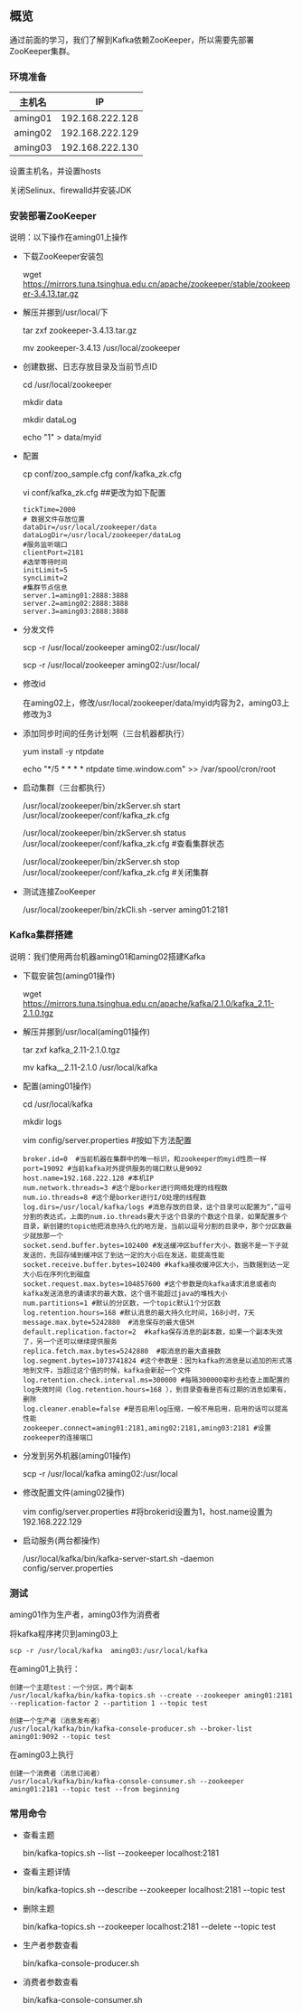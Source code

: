 ## 概览

通过前面的学习，我们了解到Kafka依赖ZooKeeper，所以需要先部署ZooKeeper集群。

### 环境准备

主机名 | IP 
-------|----
aming01|192.168.222.128
aming02|192.168.222.129
aming03|192.168.222.130

设置主机名，并设置hosts

关闭Selinux、firewalld并安装JDK

### 安装部署ZooKeeper

说明：以下操作在aming01上操作

* 下载ZooKeeper安装包

	wget https://mirrors.tuna.tsinghua.edu.cn/apache/zookeeper/stable/zookeeper-3.4.13.tar.gz

* 解压并挪到/usr/local/下

	tar zxf zookeeper-3.4.13.tar.gz
	
	mv zookeeper-3.4.13 /usr/local/zookeeper

* 创建数据、日志存放目录及当前节点ID

	cd /usr/local/zookeeper

	mkdir data 
	
	mkdir dataLog

	echo "1" > data/myid 

* 配置

	cp conf/zoo_sample.cfg conf/kafka_zk.cfg

	vi conf/kafka_zk.cfg  ##更改为如下配置

	```
	tickTime=2000
	# 数据文件存放位置
	dataDir=/usr/local/zookeeper/data
	dataLogDir=/usr/local/zookeeper/dataLog
	#服务监听端口
	clientPort=2181
	#选举等待时间
	initLimit=5
	syncLimit=2
	#集群节点信息
	server.1=aming01:2888:3888
	server.2=aming02:2888:3888
	server.3=aming03:2888:3888
	```	

* 分发文件

	scp -r /usr/local/zookeeper  aming02:/usr/local/

	scp -r /usr/local/zookeeper  aming02:/usr/local/

* 修改id

	在aming02上，修改/usr/local/zookeeper/data/myid内容为2，aming03上修改为3

* 添加同步时间的任务计划啊（三台机器都执行）

	yum install -y ntpdate
	
	echo "*/5 * * * * ntpdate time.window.com" >> /var/spool/cron/root

* 启动集群（三台都执行）

	/usr/local/zookeeper/bin/zkServer.sh start /usr/local/zookeeper/conf/kafka_zk.cfg 

	/usr/local/zookeeper/bin/zkServer.sh status /usr/local/zookeeper/conf/kafka_zk.cfg  #查看集群状态

	/usr/local/zookeeper/bin/zkServer.sh stop /usr/local/zookeeper/conf/kafka_zk.cfg  #关闭集群
	

* 测试连接ZooKeeper

	/usr/local/zookeeper/bin/zkCli.sh  -server aming01:2181


### Kafka集群搭建

说明：我们使用两台机器aming01和aming02搭建Kafka

* 下载安装包(aming01操作)

	wget https://mirrors.tuna.tsinghua.edu.cn/apache/kafka/2.1.0/kafka_2.11-2.1.0.tgz

* 解压并挪到/usr/local(aming01操作)

	tar zxf kafka_2.11-2.1.0.tgz

	mv kafka__2.11-2.1.0 /usr/local/kafka

* 配置(aming01操作)

	cd /usr/local/kafka
	
	mkdir logs

	vim config/server.properties #按如下方法配置

	```
	broker.id=0  #当前机器在集群中的唯一标识，和zookeeper的myid性质一样
	port=19092 #当前kafka对外提供服务的端口默认是9092
	host.name=192.168.222.128 #本机IP
	num.network.threads=3 #这个是borker进行网络处理的线程数
	num.io.threads=8 #这个是borker进行I/O处理的线程数
	log.dirs=/usr/local/kafka/logs #消息存放的目录，这个目录可以配置为“，”逗号分割的表达式，上面的num.io.threads要大于这个目录的个数这个目录，如果配置多个目录，新创建的topic他把消息持久化的地方是，当前以逗号分割的目录中，那个分区数最少就放那一个
	socket.send.buffer.bytes=102400 #发送缓冲区buffer大小，数据不是一下子就发送的，先回存储到缓冲区了到达一定的大小后在发送，能提高性能
	socket.receive.buffer.bytes=102400 #kafka接收缓冲区大小，当数据到达一定大小后在序列化到磁盘
	socket.request.max.bytes=104857600 #这个参数是向kafka请求消息或者向kafka发送消息的请请求的最大数，这个值不能超过java的堆栈大小
	num.partitions=1 #默认的分区数，一个topic默认1个分区数
	log.retention.hours=168 #默认消息的最大持久化时间，168小时，7天
	message.max.byte=5242880  #消息保存的最大值5M
	default.replication.factor=2  #kafka保存消息的副本数，如果一个副本失效了，另一个还可以继续提供服务
	replica.fetch.max.bytes=5242880  #取消息的最大直接数
	log.segment.bytes=1073741824 #这个参数是：因为kafka的消息是以追加的形式落地到文件，当超过这个值的时候，kafka会新起一个文件
	log.retention.check.interval.ms=300000 #每隔300000毫秒去检查上面配置的log失效时间（log.retention.hours=168 ），到目录查看是否有过期的消息如果有，删除
	log.cleaner.enable=false #是否启用log压缩，一般不用启用，启用的话可以提高性能
	zookeeper.connect=aming01:2181,aming02:2181,aming03:2181 #设置zookeeper的连接端口
	```

* 分发到另外机器(aming01操作)

	scp -r /usr/local/kafka aming02:/usr/local

* 修改配置文件(aming02操作)

	vim config/server.properties #将brokerid设置为1，host.name设置为192.168.222.129

* 启动服务(两台都操作)

	/usr/local/kafka/bin/kafka-server-start.sh -daemon  config/server.properties 

### 测试

aming01作为生产者，aming03作为消费者

将kafka程序拷贝到aming03上
```
scp -r /usr/local/kafka  aming03:/usr/local/kafka
```


在aming01上执行：
```
创建一个主题test：一个分区，两个副本
/usr/local/kafka/bin/kafka-topics.sh --create --zookeeper aming01:2181 --replication-factor 2 --partition 1 --topic test   

创建一个生产者（消息发布者）
/usr/local/kafka/bin/kafka-console-producer.sh --broker-list aming01:9092 --topic test

```

在aming03上执行
```
创建一个消费者（消息订阅者）
/usr/local/kafka/bin/kafka-console-consumer.sh --zookeeper aming01:2181 --topic test --from beginning
```

### 常用命令

* 查看主题

	bin/kafka-topics.sh --list --zookeeper localhost:2181

* 查看主题详情

	bin/kafka-topics.sh --describe --zookeeper localhost:2181 --topic test

* 删除主题
 
	bin/kafka-topics.sh --zookeeper localhost:2181 --delete --topic test

* 生产者参数查看

	bin/kafka-console-producer.sh

* 消费者参数查看

	bin/kafka-console-consumer.sh

